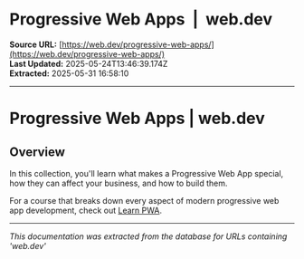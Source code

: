 # Progressive Web Apps  |  web.dev

**Source URL:** [https://web.dev/progressive-web-apps/](https://web.dev/progressive-web-apps/)  
**Last Updated:** 2025-05-24T13:46:39.174Z  
**Extracted:** 2025-05-31 16:58:10

---

# Progressive Web Apps | web.dev

## Overview

In this collection, you'll learn what makes a Progressive Web App special, how they can affect your business, and how to build them.

For a course that breaks down every aspect of modern progressive web app development, check out [Learn PWA](https://web.dev/learn/pwa).

---

*This documentation was extracted from the database for URLs containing 'web.dev'*
